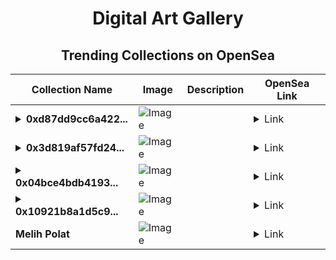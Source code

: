 <div align="center">

# Digital Art Gallery

## Trending Collections on OpenSea

| Collection Name                       | Image                                                                                     | Description                       | OpenSea Link                                                                                          |
|---------------------------------------|-------------------------------------------------------------------------------------------|-----------------------------------|--------------------------------------------------------------------------------------------------------|
| **<details><summary>0xd87dd9cc6a422...</summary>0xd87dd9cc6a4227b45edfd3f80c05ac1170363a27</details>** | ![Image](https://i2.seadn.io/optimism/0xf2bc31a6b37c6b4ab676fb38aa5a5960847d1b6a/e7569628e409429926c9300e776192/63e7569628e409429926c9300e776192.png?w=200&auto=format) |  | <details><summary>Link</summary>[0xd87dd9cc6a4227b45edfd3f80c05ac1170363a27](https://opensea.io/collection/0xd87dd9cc6a4227b45edfd3f80c05ac1170363a27)</details> |
| **<details><summary>0x3d819af57fd24...</summary>0x3d819af57fd2449eedabe3fccb70d12bd76e8f1e</details>** | ![Image](https://i2.seadn.io/optimism/0xf2bc31a6b37c6b4ab676fb38aa5a5960847d1b6a/e7569628e409429926c9300e776192/63e7569628e409429926c9300e776192.png?w=200&auto=format) |  | <details><summary>Link</summary>[0x3d819af57fd2449eedabe3fccb70d12bd76e8f1e](https://opensea.io/collection/0x3d819af57fd2449eedabe3fccb70d12bd76e8f1e)</details> |
| **<details><summary>0x04bce4bdb4193...</summary>0x04bce4bdb41932cd17f855b871108ae0d988f22c</details>** | ![Image](https://i2.seadn.io/optimism/0xf2bc31a6b37c6b4ab676fb38aa5a5960847d1b6a/e7569628e409429926c9300e776192/63e7569628e409429926c9300e776192.png?w=200&auto=format) |  | <details><summary>Link</summary>[0x04bce4bdb41932cd17f855b871108ae0d988f22c](https://opensea.io/collection/0x04bce4bdb41932cd17f855b871108ae0d988f22c)</details> |
| **<details><summary>0x10921b8a1d5c9...</summary>0x10921b8a1d5c90d7fb095e62365f0876407fea39</details>** | ![Image](https://i2.seadn.io/optimism/0xf2bc31a6b37c6b4ab676fb38aa5a5960847d1b6a/e7569628e409429926c9300e776192/63e7569628e409429926c9300e776192.png?w=200&auto=format) |  | <details><summary>Link</summary>[0x10921b8a1d5c90d7fb095e62365f0876407fea39](https://opensea.io/collection/0x10921b8a1d5c90d7fb095e62365f0876407fea39)</details> |
| **Melih Polat** | ![Image](https://i2.seadn.io/collection/melih-polat-249614286/image_type_logo/3a240b49a23d3304f26ee607eb69d7/9f3a240b49a23d3304f26ee607eb69d7.jpeg?w=200&auto=format) |  | <details><summary>Link</summary>[Melih Polat](https://opensea.io/collection/melih-polat-249614286)</details> |

</div>